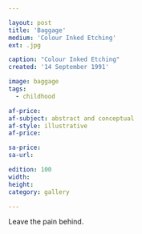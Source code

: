 ```yaml
---

layout: post
title: 'Baggage'
medium: 'Colour Inked Etching'
ext: .jpg

caption: "Colour Inked Etching"
created: '14 September 1991'

image: baggage
tags:
  - childhood

af-price:
af-subject: abstract and conceptual
af-style: illustrative
af-price:

sa-price:
sa-url:

edition: 100
width:
height:
category: gallery

---
```


Leave the pain behind.
